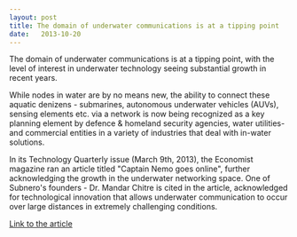 ```yaml
---
layout: post
title: The domain of underwater communications is at a tipping point
date:   2013-10-20
---
```


The domain of underwater communications is at a tipping point, with the level of interest in underwater technology seeing substantial growth in recent years.
 
While nodes in water are by no means new, the ability to connect these aquatic denizens - submarines, autonomous underwater vehicles (AUVs), sensing elements etc. via a network is now being recognized as a key planning element by defence & homeland security agencies, water utilities- and commercial entities in a variety of industries that deal with in-water solutions.
 
In its Technology Quarterly issue (March 9th, 2013), the Economist magazine ran an article titled "Captain Nemo goes online", further acknowledging the growth in the underwater networking space. One of Subnero's founders - Dr. Mandar Chitre is cited in the article, acknowledged for technological innovation that allows underwater communication to occur over large distances in extremely challenging conditions.

[Link to the article](http://www.economist.com/news/technology-quarterly/21572920-networking-emerging-undersea-data-networks-are-connecting-submarines-aquatic)